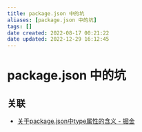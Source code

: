 ```yaml
---
title: package.json 中的坑
aliases: [package.json 中的坑]
tags: []
date created: 2022-08-17 00:21:22
date updated: 2022-12-29 16:12:45
---
```


# package.json 中的坑

## 关联

- [关于package.json中type属性的含义 - 掘金](https://juejin.cn/post/7032278473389539365)
